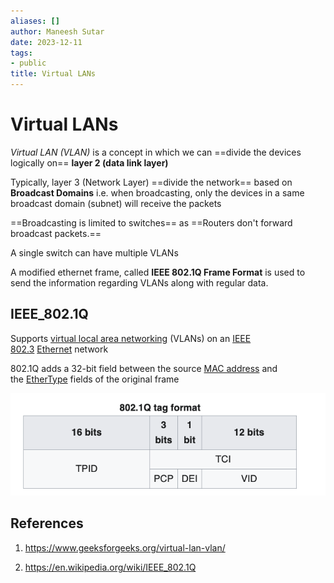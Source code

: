 ```yaml
---
aliases: []
author: Maneesh Sutar
date: 2023-12-11
tags:
- public
title: Virtual LANs
---
```


# Virtual LANs

*Virtual LAN (VLAN)* is a concept in which we can ==divide the devices logically on== **layer 2 (data link layer)**

Typically, layer 3 (Network Layer) ==divide the network== based on **Broadcast Domains** i.e. when broadcasting, only the devices in a same broadcast domain (subnet) will receive the packets

==Broadcasting is limited to switches== as ==Routers don't forward broadcast packets.==

A single switch can have multiple VLANs

A modified ethernet frame, called **IEEE 802.1Q Frame Format** is used to send the information regarding VLANs along with regular data.

## IEEE_802.1Q

Supports [virtual local area networking](https://en.wikipedia.org/wiki/Virtual_local_area_network "Virtual local area network") (VLANs) on an [IEEE 802.3](https://en.wikipedia.org/wiki/IEEE_802.3 "IEEE 802.3") [Ethernet](https://en.wikipedia.org/wiki/Ethernet "Ethernet") network

802.1Q adds a 32-bit field between the source [MAC address](https://en.wikipedia.org/wiki/MAC_address "MAC address") and the [EtherType](https://en.wikipedia.org/wiki/EtherType "EtherType") fields of the original frame

![](Artifacts/802.1Q_tag_format.png)

## References

1. <https://www.geeksforgeeks.org/virtual-lan-vlan/>

1. <https://en.wikipedia.org/wiki/IEEE_802.1Q>
